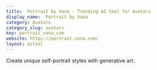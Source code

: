 ```yaml
---
title:  Portrait by Vana - Trending AI tool for Avatars
display_name:  Portrait by Vana
category: Avatars
category_slug: avatars
key: portrait_vana_com
website: https://portrait.vana.com/
layout: aitool
---
```


Create unique self-portrait styles with generative art.
